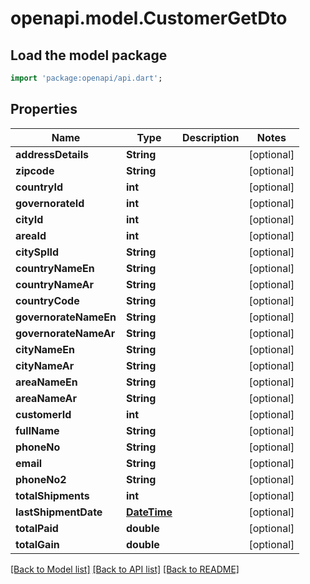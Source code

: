 # openapi.model.CustomerGetDto

## Load the model package
```dart
import 'package:openapi/api.dart';
```

## Properties
Name | Type | Description | Notes
------------ | ------------- | ------------- | -------------
**addressDetails** | **String** |  | [optional] 
**zipcode** | **String** |  | [optional] 
**countryId** | **int** |  | [optional] 
**governorateId** | **int** |  | [optional] 
**cityId** | **int** |  | [optional] 
**areaId** | **int** |  | [optional] 
**citySplId** | **String** |  | [optional] 
**countryNameEn** | **String** |  | [optional] 
**countryNameAr** | **String** |  | [optional] 
**countryCode** | **String** |  | [optional] 
**governorateNameEn** | **String** |  | [optional] 
**governorateNameAr** | **String** |  | [optional] 
**cityNameEn** | **String** |  | [optional] 
**cityNameAr** | **String** |  | [optional] 
**areaNameEn** | **String** |  | [optional] 
**areaNameAr** | **String** |  | [optional] 
**customerId** | **int** |  | [optional] 
**fullName** | **String** |  | [optional] 
**phoneNo** | **String** |  | [optional] 
**email** | **String** |  | [optional] 
**phoneNo2** | **String** |  | [optional] 
**totalShipments** | **int** |  | [optional] 
**lastShipmentDate** | [**DateTime**](DateTime.md) |  | [optional] 
**totalPaid** | **double** |  | [optional] 
**totalGain** | **double** |  | [optional] 

[[Back to Model list]](../README.md#documentation-for-models) [[Back to API list]](../README.md#documentation-for-api-endpoints) [[Back to README]](../README.md)


